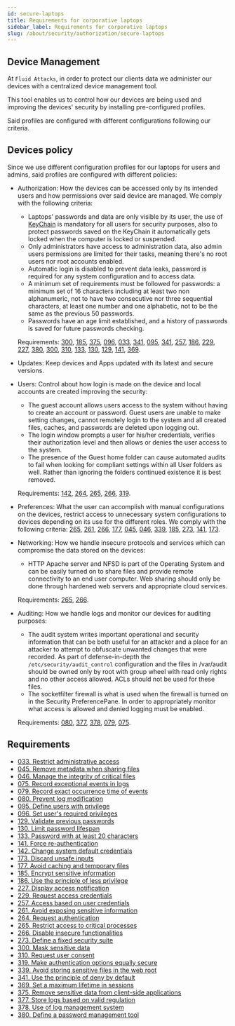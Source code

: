 ```yaml
---
id: secure-laptops
title: Requirements for corporative laptops
sidebar_label: Requirements for corporative laptops
slug: /about/security/authorization/secure-laptops
---
```


## Device Management

At `Fluid Attacks`,
in order to protect our clients data
we administer our devices with a centralized
device management tool.

This tool enables us to control
how our devices are being used
and improving the devices' security
by installing pre-configured profiles.

Said profiles are configured with different
configurations following our criteria.

## Devices policy

Since we use different configuration
profiles for our laptops for users and admins,
said profiles are configured with different policies:

- Authorization: How the devices can be accessed
  only by its intended users and how permissions
  over said device are managed. We comply with
  the following criteria:

  - Laptops' passwords and data are only
    visible by its user, the use of
    [KeyChain](https://es.wikipedia.org/wiki/Keychain_(software))
    is mandatory for all users for security purposes,
    also to protect passwords saved on the KeyChain
    it automatically gets locked
    when the computer is locked or suspended.
  - Only administrators have access to administration
    data, also admin users permissions are limited for their
    tasks, meaning there's no root users nor root accounts
    enabled.
  - Automatic login is disabled to prevent data leaks,
    password is required for any system configuration and
    to access data.
  - A minimum set of requirements must be followed for passwords:
    a minimum set of 16 characters including at least two
    non alphanumeric, not to have two consecutive nor three
    sequential characters, at least one number and one alphabetic,
    not to be the same as the previous 50 passwords.
  - Passwords have an age limit established, and a history of
    passwords is saved for future passwords checking.

  Requirements:
  [300](/criteria/requirements/300), [185](/criteria/requirements/185),
  [375](/criteria/requirements/375), [096](/criteria/requirements/096),
  [033](/criteria/requirements/033), [341](/criteria/requirements/341),
  [095](/criteria/requirements/095), [341](/criteria/requirements/341),
  [257](/criteria/requirements/257), [186](/criteria/requirements/186),
  [229](/criteria/requirements/229), [227](/criteria/requirements/227),
  [380](/criteria/requirements/380), [300](/criteria/requirements/300),
  [310](/criteria/requirements/310), [133](/criteria/requirements/133),
  [130](/criteria/requirements/130), [129](/criteria/requirements/129),
  [141](/criteria/requirements/141), [369](/criteria/requirements/369).

- Updates: Keep devices and Apps updated
  with its latest and secure versions.

- Users: Control about how login is made on the device and
  local accounts are created improving the security:

  - The guest account allows users access to the system
    without having to create an account or password.
    Guest users are unable to make setting changes,
    cannot remotely login to the system and all created
    files, caches, and passwords are deleted upon logging out.
  - The login window prompts a user for his/her credentials,
    verifies their authorization level and then allows or
    denies the user access to the system.
  - The presence of the Guest home folder can cause
    automated audits to fail when looking for
    compliant settings within all User folders as well.
    Rather than ignoring the folders continued existence
    it is best removed.

  Requirements:
  [142](/criteria/requirements/142), [264](/criteria/requirements/264),
  [265](/criteria/requirements/265), [266](/criteria/requirements/266),
  [319](/criteria/requirements/319).

- Preferences: What the user can accomplish
  with manual configurations on the devices,
  restrict access to unnecessary system configurations
  to devices depending on its use for the different roles.
  We comply with the following criteria:
  [265](/criteria/requirements/265), [261](/criteria/requirements/261),
  [266](/criteria/requirements/266), [177](/criteria/requirements/177),
  [045](/criteria/requirements/045), [046](/criteria/requirements/046),
  [339](/criteria/requirements/339), [185](/criteria/requirements/185),
  [273](/criteria/requirements/273), [141](/criteria/requirements/141),
  [173](/criteria/requirements/173).

- Networking: How we handle insecure
  protocols and services which can
  compromise the data stored on the devices:

  - HTTP Apache server and NFSD is part of the Operating System
    and can be easily turned on to share files and
    provide remote connectivity to an end user computer.
    Web sharing should only be done through hardened
    web servers and appropriate cloud services.

  Requirements:
  [265](/criteria/requirements/265), [266](/criteria/requirements/266).

- Auditing: How we handle logs and monitor
  our devices for auditing purposes:

  - The audit system writes important operational
    and security information that can be both
    useful for an attacker and a place for an
    attacker to attempt to obfuscate unwanted
    changes that were recorded. As part of
    defense-in-depth the `/etc/security/audit_control`
    configuration and the files in /var/audit should
    be owned only by root with group wheel with read
    only rights and no other access allowed.
    ACLs should not be used for these files.
  - The socketfilter firewall is what is used
    when the firewall is turned on in the Security
    PreferencePane. In order to appropriately monitor
    what access is allowed and denied logging must be enabled.

  Requirements:
  [080](/criteria/requirements/080), [377](/criteria/requirements/377),
  [378](/criteria/requirements/378), [079](/criteria/requirements/079),
  [075](/criteria/requirements/075).

## Requirements

- [033. Restrict administrative access](/criteria/requirements/033)
- [045. Remove metadata when sharing files](/criteria/requirements/045)
- [046. Manage the integrity of critical files](/criteria/requirements/046)
- [075. Record exceptional events in logs](/criteria/requirements/075)
- [079. Record exact occurrence time of events](/criteria/requirements/079)
- [080. Prevent log modification](/criteria/requirements/080)
- [095. Define users with privilege](/criteria/requirements/095)
- [096. Set user's required privileges](/criteria/requirements/096)
- [129. Validate previous passwords](/criteria/requirements/129)
- [130. Limit password lifespan](/criteria/requirements/130)
- [133. Password with at least 20 characters](/criteria/requirements/133)
- [141. Force re-authentication](/criteria/requirements/141)
- [142. Change system default credentials](/criteria/requirements/142)
- [173. Discard unsafe inputs](/criteria/requirements/173)
- [177. Avoid caching and temporary files](/criteria/requirements/177)
- [185. Encrypt sensitive information](/criteria/requirements/185)
- [186. Use the principle of less privilege](/criteria/requirements/186)
- [227. Display access notification](/criteria/requirements/227)
- [229. Request access credentials](/criteria/requirements/229)
- [257. Access based on user credentials](/criteria/requirements/257)
- [261. Avoid exposing sensitive information](/criteria/requirements/261)
- [264. Request authentication](/criteria/requirements/264)
- [265. Restrict access to critical processes](/criteria/requirements/265)
- [266. Disable insecure functionalities](/criteria/requirements/266)
- [273. Define a fixed security suite](/criteria/requirements/273)
- [300. Mask sensitive data](/criteria/requirements/300)
- [310. Request user consent](/criteria/requirements/310)
- [319. Make authentication options equally secure](/criteria/requirements/319)
- [339. Avoid storing sensitive files in the web root](/criteria/requirements/339)
- [341. Use the principle of deny by default](/criteria/requirements/341)
- [369. Set a maximum lifetime in sessions](/criteria/requirements/369)
- [375. Remove sensitive data from client-side applications](/criteria/requirements/375)
- [377. Store logs based on valid regulation](/criteria/requirements/377)
- [378. Use of log management system](/criteria/requirements/378)
- [380. Define a password management tool](/criteria/requirements/380)
